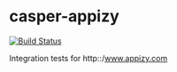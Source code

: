 # casper-appizy

[![Build Status](https://travis-ci.org/nicolashefti/casper-appizy.svg?branch=master)](https://travis-ci.org/nicolashefti/casper-appizy)

Integration tests for http::/www.appizy.com
